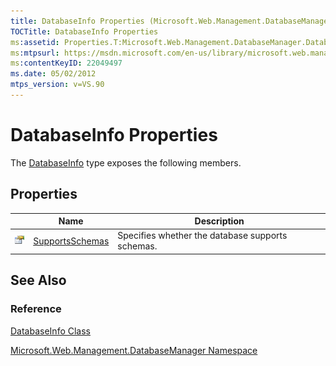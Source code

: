 ```yaml
---
title: DatabaseInfo Properties (Microsoft.Web.Management.DatabaseManager)
TOCTitle: DatabaseInfo Properties
ms:assetid: Properties.T:Microsoft.Web.Management.DatabaseManager.DatabaseInfo
ms:mtpsurl: https://msdn.microsoft.com/en-us/library/microsoft.web.management.databasemanager.databaseinfo_properties(v=VS.90)
ms:contentKeyID: 22049497
ms.date: 05/02/2012
mtps_version: v=VS.90
---
```


# DatabaseInfo Properties

The [DatabaseInfo](databaseinfo-class-microsoft-web-management-databasemanager.md) type exposes the following members.

## Properties

||Name|Description|
|--- |--- |--- |
|![Public property](images/Dd565931.pubproperty(en-us,VS.90).gif "Public property")|[SupportsSchemas](databaseinfo-supportsschemas-property-microsoft-web-management-databasemanager.md)|Specifies whether the database supports schemas.|


## See Also

### Reference

[DatabaseInfo Class](databaseinfo-class-microsoft-web-management-databasemanager.md)

[Microsoft.Web.Management.DatabaseManager Namespace](microsoft-web-management-databasemanager-namespace.md)

